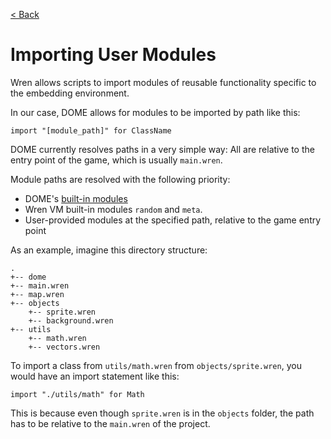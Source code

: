 [< Back](..)

Importing User Modules
===================

Wren allows scripts to import modules of reusable functionality specific to the embedding environment.

In our case, DOME allows for modules to be imported by path like this:

```
import "[module_path]" for ClassName
```

DOME currently resolves paths in a very simple way: All are relative to the entry point of the game, which is usually `main.wren`. 

Module paths are resolved with the following priority:
* DOME's [built-in modules](../modules)
* Wren VM built-in modules `random` and `meta`.
* User-provided modules at the specified path, relative to the game entry point
  
As an example, imagine this directory structure:
```
.
+-- dome
+-- main.wren
+-- map.wren
+-- objects
    +-- sprite.wren
    +-- background.wren
+-- utils
    +-- math.wren
    +-- vectors.wren
```

To import a class from `utils/math.wren` from `objects/sprite.wren`, you would have an import statement like this:
```
import "./utils/math" for Math
```
This is because even though `sprite.wren` is in the `objects` folder, the path has to be relative to the `main.wren` of the project.


